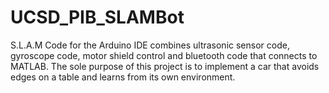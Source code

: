 # UCSD_PIB_SLAMBot
S.L.A.M Code for the Arduino IDE combines ultrasonic sensor code, gyroscope code, motor shield control and bluetooth code that connects to MATLAB. The sole purpose of this project is to implement a car that avoids edges on a table and learns from its own environment.
